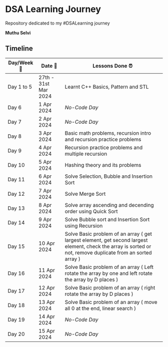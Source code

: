 # DSA Learning Journey

Repository dedicated to my #DSALearning journey

**Muthu Selvi**

## Timeline

| Day/Week :pushpin: | Date :calendar: | Lessons Done :alarm_clock: |
|------|-----------------|--------------------|
| Day 1 to 5 | 27th - 31st Mar 2024 | Learnt C++ Basics, Pattern and STL |
| Day 6 | 1 Apr 2024 | *No-Code Day* |
| Day 7 | 2 Apr 2024 | *No-Code Day* |
| Day 8 | 3 Apr 2024 | Basic math problems, recursion intro and recursion practice problems |
| Day 9 | 4 Apr 2024 | Recursion practice problems and multiple recursion |
| Day 10 | 5 Apr 2024 | Hashing theory and its problems |
| Day 11 | 6 Apr 2024 | Solve Selection, Bubble and Insertion Sort |
| Day 12 | 7 Apr 2024 | Solve Merge Sort |
| Day 13 | 8 Apr 2024 | Solve array ascending and decending order using Quick Sort |
| Day 14 | 9 Apr 2024 | Solve Bubble sort and Insertion Sort using Recursion |
| Day 15 | 10 Apr 2024 | Solve Basic problem of an array ( get largest element, get second largest element, check the array is sorted or not, remove duplicate from an sorted array ) |
| Day 16 | 11 Apr 2024 | Solve Basic problem of an array ( Left rotate the array by one and left rotate the array by D places ) |
| Day 17 | 12 Apr 2024 | Solve Basic problem of an array ( right rotate the array by D places ) |
| Day 18 | 13 Apr 2024 | Solve Basic problem of an array ( move all 0 at the end, linear search ) |
| Day 19 | 14 Apr 2024 | *No-Code Day* |
| Day 20 | 15 Apr 2024 | *No-Code Day* |
